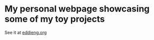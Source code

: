 My personal webpage showcasing some of my toy projects
===

See it at [eddieng.org](http://eddieng.org)
